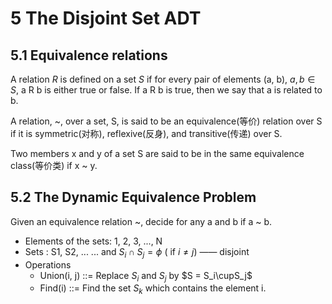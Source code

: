 # 5 The Disjoint Set ADT
## 5.1 Equivalence relations
A relation $R$ is defined on a set $S$ if for every pair of elements (a, b), $a, b\in S$, a R b is either true or false.  If a R b is true, then we say that a is related to b.

A relation, ~, over a set, S, is said to be an equivalence(等价) relation over S if it is symmetric(对称), reflexive(反身), and transitive(传递) over S.

Two members x and y of a set S are said to be in the same equivalence class(等价类) if x ~ y.

## 5.2 The Dynamic Equivalence Problem

Given an equivalence relation ~, decide for any a and b if a ~ b.

+ Elements of the sets:  1, 2, 3, ..., N
+ Sets :  S1, S2, ... ...  and  $S_i\cap S_j = \phi$  ( if $i \neq j$) —— disjoint
+ Operations
    + Union(i, j) ::= Replace $S_i$ and $S_j$ by $S = S_i\cupS_j$
    + Find(i) ::= Find the set $S_k$ which contains the element i.